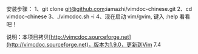 安装步骤：
1、git clone git@github.com:iamazhi/vimdoc-chinese.git
2、cd vimdoc-chinese 
3、./vimcdoc.sh -i
4、现在启动 vim/gvim, 键入 :help 看看吧！

说明：本项目拷贝[http://vimcdoc.sourceforge.net](http://vimcdoc.sourceforge.net)，版本为1.9.0，更新到Vim 7.4

